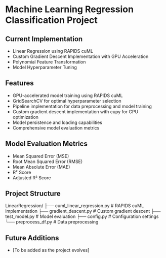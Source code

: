 # Machine Learning Regression Classification Project

## Current Implementation
- Linear Regression using RAPIDS cuML
- Custom Gradient Descent Implementation with GPU Acceleration
- Polynomial Feature Transformation
- Model Hyperparameter Tuning

## Features
- GPU-accelerated model training using RAPIDS cuML
- GridSearchCV for optimal hyperparameter selection
- Pipeline implementation for data preprocessing and model training
- Custom gradient descent implementation with cupy for GPU optimization
- Model persistence and loading capabilities
- Comprehensive model evaluation metrics

## Model Evaluation Metrics
- Mean Squared Error (MSE)
- Root Mean Squared Error (RMSE)
- Mean Absolute Error (MAE)
- R² Score
- Adjusted R² Score

## Project Structure

LinearRegression/
├── cuml_linear_regression.py  # RAPIDS cuML implementation
├── gradient_descent.py        # Custom gradient descent
├── test_model.py             # Model evaluation
├── config.py                 # Configuration settings
└── preprocess_df.py          # Data preprocessing


## Future Additions
- [To be added as the project evolves]
